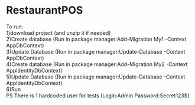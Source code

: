 # RestaurantPOS
To run:
<br>1)download project (and unzip it if needed)
<br>2)Create database (Run in package manager:Add-Migration My1 -Context AppDbContext)
<br>3)Update Database (Run in package manager:Update-Database -Context AppDbContext)
<br>4)Create database (Run in package manager:Add-Migration My2 -Context AppIdentityDbContext)
<br>5)Update Database (Run in package manager:Update-Database -Context AppIdentityDbContext)
<br>6)Run 
<br>PS There is 1 hardcoded user for tests (Login:Admin Password:Secret123$)
